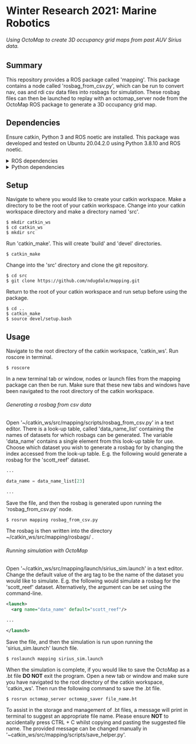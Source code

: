 # Winter Research 2021: Marine Robotics
###### Using OctoMap to create 3D occupancy grid maps from past AUV Sirius data.

## Summary

This repository provides a ROS package called 'mapping'. This package contains a node called 'rosbag_from_csv.py', which can be run to convert nav, oas and rdi csv data files into rosbags for simulation. These rosbag files can then be launched to replay with an octomap_server node from the OctoMap ROS package to generate a 3D occupancy grid map.

## Dependencies

Ensure catkin, Python 3 and ROS noetic are installed. This package was developed and tested on Ubuntu 20.04.2.0 using Python 3.8.10 and ROS noetic.

<details>
  <summary>ROS dependencies</summary>
  
- octomap_server
- rospy
- rospkg
- rosbag
- ros_numpy
- std_msgs.msg
- geometry_msgs.msg
- sensor_msgs.msg
- tf2_msgs.msg
- tf_conversions
</details>

<details>
  <summary>Python dependencies</summary>
  
- numpy
- pandas
- os
- math
</details>

## Setup

Navigate to where you would like to create your catkin workspace. Make a directory to be the root of your catkin workspace. Change into your catkin workspace directory and make a directory named 'src'.
```
$ mkdir catkin_ws
$ cd catkin_ws
$ mkdir src
```

Run 'catkin_make'. This will create 'build' and 'devel' directories.
```
$ catkin_make
```

Change into the 'src' directory and clone the git repository.
```
$ cd src
$ git clone https://github.com/ndugdale/mapping.git
```

Return to the root of your catkin workspace and run setup before using the package.
```
$ cd ..
$ catkin_make
$ source devel/setup.bash
```

## Usage

Navigate to the root directory of the catkin workspace, 'catkin_ws'. Run roscore in terminal.
```
$ roscore
```

In a new terminal tab or window, nodes or launch files from the mapping package can then be run. Make sure that these new tabs and windows have been navigated to the root directory of the catkin workspace.

###### Generating a rosbag from csv data
Open '~/catkin_ws/src/mapping/scripts/rosbag_from_csv.py' in a text editor. There is a look-up table, called 'data_name_list' containing the names of datasets for which rosbags can be generated. The variable 'data_name' contains a single element from this look-up table for use. Choose which dataset you wish to generate a rosbag for by changing the index accessed from the look-up table. E.g. the following would generate a rosbag for the 'scott_reef' dataset.
```python
...

data_name = data_name_list[23]

...
```

Save the file, and then the rosbag is generated upon running the 'rosbag_from_csv.py' node.
```
$ rosrun mapping rosbag_from_csv.py
```

The rosbag is then written into the directory ~/catkin_ws/src/mapping/rosbags/ .

###### Running simulation with OctoMap
Open '~/catkin_ws/src/mapping/launch/sirius_sim.launch' in a text editor. Change the default value of the arg tag to be the name of the dataset you would like to simulate. E.g. the following would simulate a rosbag for the 'scott_reef' dataset. Alternatively, the argument can be set using the command-line.
```xml
<launch>
  <arg name="data_name" default="scott_reef"/>

...

</launch>
```

Save the file, and then the simulation is run upon running the 'sirius_sim.launch' launch file.
```
$ roslaunch mapping sirius_sim.launch
```

When the simulation is complete, if you would like to save the OctoMap as a .bt file **DO NOT** exit the program. Open a new tab or window and make sure you have navigated to the root directory of the catkin workspace, 'catkin_ws'. Then run the following command to save the .bt file.
```
$ rosrun octomap_server octomap_saver file_name.bt
```

To assist in the storage and management of .bt files, a message will print in terminal to suggest an appropriate file name. Please ensure **NOT** to accidentally press CTRL + C whilst copying and pasting the suggested file name. The provided message can be changed manually in '~catkin_ws/src/mapping/scripts/save_helper.py'.

